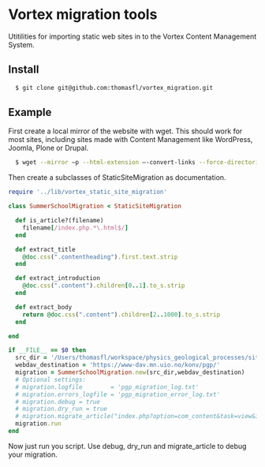 Vortex migration tools
======================

Utitilities for importing static web sites in to the Vortex Content Management System.

## Install ##

```bash
  $ git clone git@github.com:thomasfl/vortex_migration.git
```

## Example ##

First create a local mirror of the website with wget. This should work for most sites, including sites
made with Content Management like WordPress, Joomla, Plone or Drupal.

```bash
  $ wget --mirror –p --html-extension –-convert-links --force-directories  -e robots=off -P . http://www.summerschool.uio.no/
```

Then create a subclasses of StaticSiteMigration as documentation.

```ruby
require '../lib/vortex_static_site_migration'

class SummerSchoolMigration < StaticSiteMigration

  def is_article?(filename)
    filename[/index.php.*\.html$/]
  end

  def extract_title
    @doc.css(".contentheading").first.text.strip
  end

  def extract_introduction
    @doc.css(".content").children[0..1].to_s.strip
  end

  def extract_body
    return @doc.css(".content").children[2..1000].to_s.strip
  end

end

if __FILE__ == $0 then
  src_dir = '/Users/thomasfl/workspace/physics_geological_processes/site/varme.uio.no/pgp/'
  webdav_destination = 'https://www-dav.mn.uio.no/konv/pgp/'
  migration = SummerSchoolMigration.new(src_dir,webdav_destination)
  # Optional settings:
  # migration.logfile        = 'pgp_migration_log.txt'
  # migration.errors_logfile = 'pgp_migration_error_log.txt'
  # migration.debug = true
  # migration.dry_run = true
  # migration.migrate_article("index.php?option=com_content&task=view&id=519&Itemid=32.html")
  migration.run
end

```

Now just run you script. Use debug, dry_run and migrate_article to debug your migration.
